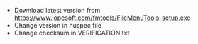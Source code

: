 - Download latest version from https://www.lopesoft.com/fmtools/FileMenuTools-setup.exe
- Change version in nuspec file
- Change checksum in VERIFICATION.txt